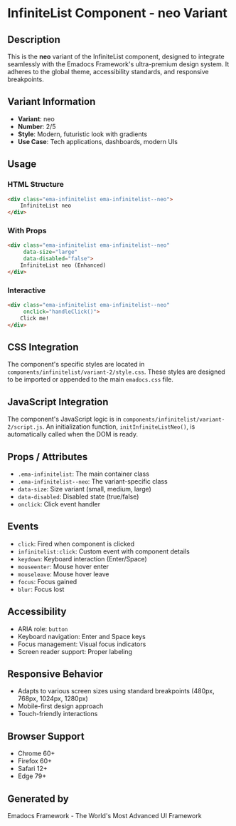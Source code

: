 # InfiniteList Component - neo Variant

## Description
This is the **neo** variant of the InfiniteList component, designed to integrate seamlessly with the Emadocs Framework's ultra-premium design system. It adheres to the global theme, accessibility standards, and responsive breakpoints.

## Variant Information
- **Variant**: neo
- **Number**: 2/5
- **Style**: Modern, futuristic look with gradients
- **Use Case**: Tech applications, dashboards, modern UIs

## Usage

### HTML Structure
```html
<div class="ema-infinitelist ema-infinitelist--neo">
    InfiniteList neo
</div>
```

### With Props
```html
<div class="ema-infinitelist ema-infinitelist--neo" 
     data-size="large" 
     data-disabled="false">
    InfiniteList neo (Enhanced)
</div>
```

### Interactive
```html
<div class="ema-infinitelist ema-infinitelist--neo" 
     onclick="handleClick()">
    Click me!
</div>
```

## CSS Integration
The component's specific styles are located in `components/infinitelist/variant-2/style.css`. These styles are designed to be imported or appended to the main `emadocs.css` file.

## JavaScript Integration
The component's JavaScript logic is in `components/infinitelist/variant-2/script.js`. An initialization function, `initInfiniteListNeo()`, is automatically called when the DOM is ready.

## Props / Attributes
- `.ema-infinitelist`: The main container class
- `.ema-infinitelist--neo`: The variant-specific class
- `data-size`: Size variant (small, medium, large)
- `data-disabled`: Disabled state (true/false)
- `onclick`: Click event handler

## Events
- `click`: Fired when component is clicked
- `infinitelist:click`: Custom event with component details
- `keydown`: Keyboard interaction (Enter/Space)
- `mouseenter`: Mouse hover enter
- `mouseleave`: Mouse hover leave
- `focus`: Focus gained
- `blur`: Focus lost

## Accessibility
- ARIA role: `button`
- Keyboard navigation: Enter and Space keys
- Focus management: Visual focus indicators
- Screen reader support: Proper labeling

## Responsive Behavior
- Adapts to various screen sizes using standard breakpoints (480px, 768px, 1024px, 1280px)
- Mobile-first design approach
- Touch-friendly interactions

## Browser Support
- Chrome 60+
- Firefox 60+
- Safari 12+
- Edge 79+

## Generated by
Emadocs Framework - The World's Most Advanced UI Framework
